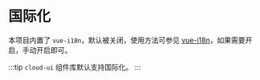# 国际化

本项目内置了 `vue-i18n`，默认被关闭，使用方法可参见 [vue-i18n](https://github.com/kazupon/vue-i18n)，如果需要开启，手动开启即可。

:::tip
`cloud-ui` 组件库默认支持国际化。
:::
